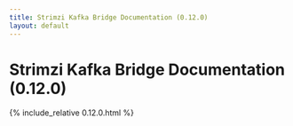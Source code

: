 ```yaml
---
title: Strimzi Kafka Bridge Documentation (0.12.0)
layout: default
---
```


<h1>Strimzi Kafka Bridge Documentation (0.12.0)</h1>

{% include_relative 0.12.0.html %}

